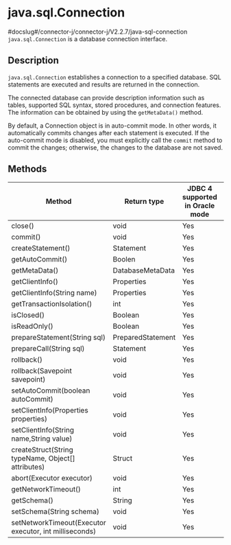 java.sql.Connection 
========================================
#docslug#/connector-j/connector-j/V2.2.7/java-sql-connection
`java.sql.Connection` is a database connection interface. 

Description 
--------------------------------

`java.sql.Connection` establishes a connection to a specified database. SQL statements are executed and results are returned in the connection. 

The connected database can provide description information such as tables, supported SQL syntax, stored procedures, and connection features. The information can be obtained by using the `getMetaData()` method. 

By default, a Connection object is in auto-commit mode. In other words, it automatically commits changes after each statement is executed. If the auto-commit mode is disabled, you must explicitly call the `commit` method to commit the changes; otherwise, the changes to the database are not saved.

Methods 
----------------------------



|                       **Method**                       |  **Return type**  | **JDBC 4 supported in Oracle mode** | **JDBC 4 supported in MySQL mode** |
|--------------------------------------------------------|-------------------|-------------------------------------|------------------------------------|
| close()                                                | void              | Yes                                 | Yes                                |
| commit()                                               | void              | Yes                                 | Yes                                |
| createStatement()                                      | Statement         | Yes                                 | Yes                                |
| getAutoCommit()                                        | Boolen            | Yes                                 | Yes                                |
| getMetaData()                                          | DatabaseMetaData  | Yes                                 | Yes                                |
| getClientInfo()                                        | Properties        | Yes                                 | Yes                                |
| getClientInfo(String name)                             | Properties        | Yes                                 | Yes                                |
| getTransactionIsolation()                              | int               | Yes                                 | Yes                                |
| isClosed()                                             | Boolean           | Yes                                 | Yes                                |
| isReadOnly()                                           | Boolean           | Yes                                 | Yes                                |
| prepareStatement(String sql)                           | PreparedStatement | Yes                                 | Yes                                |
| prepareCall(String sql)                                | Statement         | Yes                                 | Yes                                |
| rollback()                                             | void              | Yes                                 | Yes                                |
| rollback(Savepoint savepoint)                          | void              | Yes                                 | Yes                                |
| setAutoCommit(boolean autoCommit)                      | void              | Yes                                 | Yes                                |
| setClientInfo(Properties properties)                   | void              | Yes                                 | Yes                                |
| setClientInfo(String name,String value)                | void              | Yes                                 | Yes                                |
| createStruct(String typeName, Object\[\] attributes)   | Struct            | Yes                                 | Yes                                |
| abort(Executor executor)                               | void              | Yes                                 | Yes                                |
| getNetworkTimeout()                                    | int               | Yes                                 | Yes                                |
| getSchema()                                            | String            | Yes                                 | Yes                                |
| setSchema(String schema)                               | void              | Yes                                 | Yes                                |
| setNetworkTimeout(Executor executor, int milliseconds) | void              | Yes                                 | Yes                                |



